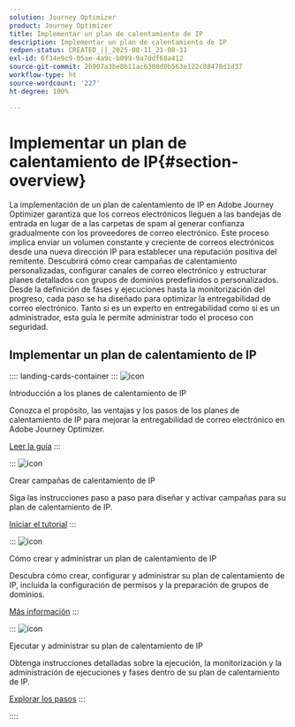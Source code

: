 ```yaml
---
solution: Journey Optimizer
product: Journey Optimizer
title: Implementar un plan de calentamiento de IP
description: Implementar un plan de calentamiento de IP
redpen-status: CREATED_||_2025-08-11_21-08-31
exl-id: 6f34e9c9-05ae-4a9c-b099-9a7ddf68a412
source-git-commit: 2b907a3be8b11ac6308d0b563e122c88478d1d37
workflow-type: ht
source-wordcount: '227'
ht-degree: 100%

---
```


# Implementar un plan de calentamiento de IP{#section-overview}

La implementación de un plan de calentamiento de IP en Adobe Journey Optimizer garantiza que los correos electrónicos lleguen a las bandejas de entrada en lugar de a las carpetas de spam al generar confianza gradualmente con los proveedores de correo electrónico. Este proceso implica enviar un volumen constante y creciente de correos electrónicos desde una nueva dirección IP para establecer una reputación positiva del remitente. Descubrirá cómo crear campañas de calentamiento personalizadas, configurar canales de correo electrónico y estructurar planes detallados con grupos de dominios predefinidos o personalizados. Desde la definición de fases y ejecuciones hasta la monitorización del progreso, cada paso se ha diseñado para optimizar la entregabilidad de correo electrónico. Tanto si es un experto en entregabilidad como si es un administrador, esta guía le permite administrar todo el proceso con seguridad.

## Implementar un plan de calentamiento de IP

:::: landing-cards-container
:::
![icon](https://cdn.experienceleague.adobe.com/icons/book.svg)

Introducción a los planes de calentamiento de IP

Conozca el propósito, las ventajas y los pasos de los planes de calentamiento de IP para mejorar la entregabilidad de correo electrónico en Adobe Journey Optimizer.

[Leer la guía](../using/configuration/ip-warmup-gs.md)
:::

:::
![icon](https://cdn.experienceleague.adobe.com/icons/circle-play.svg)

Crear campañas de calentamiento de IP

Siga las instrucciones paso a paso para diseñar y activar campañas para su plan de calentamiento de IP.

[Iniciar el tutorial](../using/configuration/ip-warmup-campaign.md)
:::

:::
![icon](https://cdn.experienceleague.adobe.com/icons/gear.svg)

Cómo crear y administrar un plan de calentamiento de IP

Descubra cómo crear, configurar y administrar su plan de calentamiento de IP, incluida la configuración de permisos y la preparación de grupos de dominios.

[Más información](../using/configuration/ip-warmup-plan.md)
:::

:::
![icon](https://cdn.experienceleague.adobe.com/icons/list-check.svg)

Ejecutar y administrar su plan de calentamiento de IP

Obtenga instrucciones detalladas sobre la ejecución, la monitorización y la administración de ejecuciones y fases dentro de su plan de calentamiento de IP.

[Explorar los pasos](../using/configuration/ip-warmup-execution.md)
:::

::::
